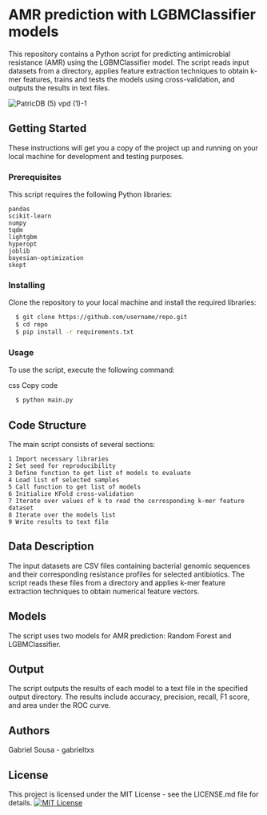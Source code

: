 # AMR prediction with LGBMClassifier models
This repository contains a Python script for predicting antimicrobial resistance (AMR) using the LGBMClassifier model. The script reads input datasets from a directory, applies feature extraction techniques to obtain k-mer features, trains and tests the models using cross-validation, and outputs the results in text files.


![PatricDB (5) vpd (1)-1](https://github.com/gabrieltxs/BIOINF/assets/43249674/9cdfa1a4-5ec0-4037-bd3a-06343f0a7c05)


## Getting Started
These instructions will get you a copy of the project up and running on your local machine for development and testing purposes.

### Prerequisites
This script requires the following Python libraries:

    pandas
    scikit-learn
    numpy
    tqdm
    lightgbm
    hyperopt
    joblib
    bayesian-optimization
    skopt

### Installing
Clone the repository to your local machine and install the required libraries:


```bash
  $ git clone https://github.com/username/repo.git
  $ cd repo
  $ pip install -r requirements.txt
```


### Usage
To use the script, execute the following command:

css
Copy code

```bash
  $ python main.py
```

## Code Structure
The main script consists of several sections:

    1 Import necessary libraries
    2 Set seed for reproducibility
    3 Define function to get list of models to evaluate
    4 Load list of selected samples
    5 Call function to get list of models
    6 Initialize KFold cross-validation
    7 Iterate over values of k to read the corresponding k-mer feature dataset
    8 Iterate over the models list
    9 Write results to text file

## Data Description
The input datasets are CSV files containing bacterial genomic sequences and their corresponding resistance profiles for selected antibiotics. The script reads these files from a directory and applies k-mer feature extraction techniques to obtain numerical feature vectors.

## Models
The script uses two models for AMR prediction: Random Forest and LGBMClassifier.

## Output
The script outputs the results of each model to a text file in the specified output directory. The results include accuracy, precision, recall, F1 score, and area under the ROC curve.

## Authors
Gabriel Sousa - gabrieltxs

## License
This project is licensed under the MIT License - see the LICENSE.md file for details.
[![MIT License](https://img.shields.io/badge/License-MIT-green.svg)](https://choosealicense.com/licenses/mit/)
